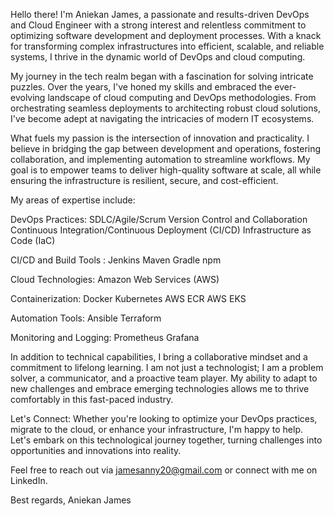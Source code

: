 Hello there! 
I'm Aniekan James, a passionate and results-driven DevOps and Cloud Engineer with a strong interest and relentless commitment to optimizing software development and deployment processes. With a knack for transforming complex infrastructures into efficient, scalable, and reliable systems, I thrive in the dynamic world of DevOps and cloud computing.

 My journey in the tech realm began with a fascination for solving intricate puzzles. Over the years, I've honed my skills and embraced the ever-evolving landscape of cloud computing and DevOps methodologies. From orchestrating seamless deployments to architecting robust cloud solutions, I've become adept at navigating the intricacies of modern IT ecosystems.

 What fuels my passion is the intersection of innovation and practicality. I believe in bridging the gap between development and operations, fostering collaboration, and implementing automation to streamline workflows. My goal is to empower teams to deliver high-quality software at scale, all while ensuring the infrastructure is resilient, secure, and cost-efficient.

 My areas of expertise include:

DevOps Practices:
SDLC/Agile/Scrum
Version Control and Collaboration
Continuous Integration/Continuous Deployment (CI/CD)
Infrastructure as Code (IaC)

CI/CD and Build Tools :
Jenkins
Maven
Gradle
npm

Cloud Technologies:
Amazon Web Services (AWS)

Containerization:
Docker
Kubernetes
AWS ECR
AWS EKS

Automation Tools:
Ansible
Terraform

Monitoring and Logging:
Prometheus
Grafana

 In addition to technical capabilities, I bring a collaborative mindset and a commitment to lifelong learning. I am not just a technologist; I am a problem solver, a communicator, and a proactive team player. My ability to adapt to new challenges and embrace emerging technologies allows me to thrive comfortably in this fast-paced industry.

Let's Connect:
Whether you're looking to optimize your DevOps practices, migrate to the cloud, or enhance your infrastructure, I'm happy to help. Let's embark on this technological journey together, turning challenges into opportunities and innovations into reality.

Feel free to reach out via jamesanny20@gmail.com or connect with me on LinkedIn.


Best regards,
Aniekan James
